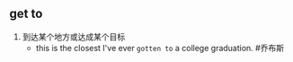 ## get to
1. 到达某个地方或达成某个目标 
   * this is the closest I've ever `gotten to` a college graduation. #乔布斯 